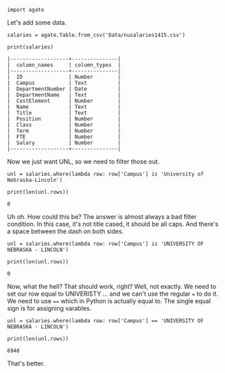 

```
import agate
```

Let's add some data. 


```
salaries = agate.Table.from_csv('Data/nusalaries1415.csv')
```


```
print(salaries)
```

    |-------------------+---------------|
    |  column_names     | column_types  |
    |-------------------+---------------|
    |  ID               | Number        |
    |  Campus           | Text          |
    |  DepartmentNumber | Date          |
    |  DepartmentName   | Text          |
    |  CostElement      | Number        |
    |  Name             | Text          |
    |  Title            | Text          |
    |  Position         | Number        |
    |  Class            | Number        |
    |  Term             | Number        |
    |  FTE              | Number        |
    |  Salary           | Number        |
    |-------------------+---------------|
    


Now we just want UNL, so we need to filter those out. 


```
unl = salaries.where(lambda row: row['Campus'] is 'University of Nebraska-Lincoln')
```


```
print(len(unl.rows))
```

    0


Uh oh. How could this be? The answer is almost always a bad filter condition. In this case, it's not title cased, it should be all caps. And there's a space between the dash on both sides.


```
unl = salaries.where(lambda row: row['Campus'] is 'UNIVERSITY OF NEBRASKA - LINCOLN')
```


```
print(len(unl.rows))
```

    0


Now, what the hell? That should work, right? Well, not exactly. We need to set our row equal to UNIVERISTY ... and we can't use the regular `=` to do it. We need to use `==` which in Python is actually equal to. The single equal sign is for assigning varables. 


```
unl = salaries.where(lambda row: row['Campus'] == 'UNIVERSITY OF NEBRASKA - LINCOLN')
```


```
print(len(unl.rows))
```

    6948


That's better. 
